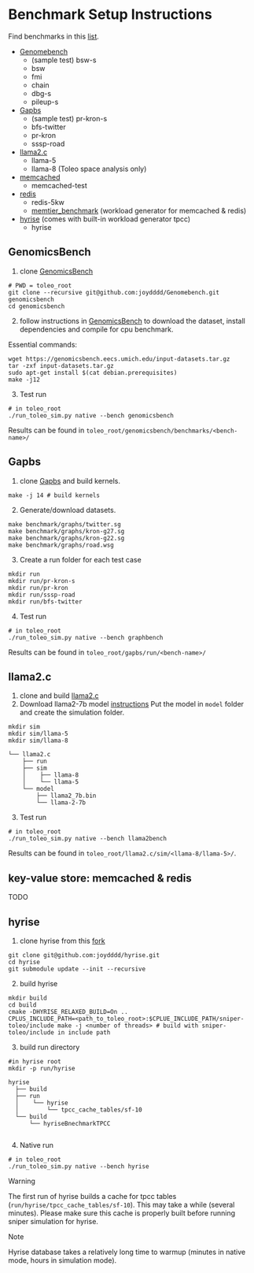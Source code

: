 # Benchmark Setup Instructions
Find benchmarks in this [list](https://github.com/stars/joydddd/lists/toleo). 
- [Genomebench](https://github.com/joydddd/Genomebench)
  - (sample test) bsw-s
  - bsw
  - fmi
  - chain
  - dbg-s
  - pileup-s
- [Gapbs](https://github.com/joydddd/gapbs)
  - (sample test) pr-kron-s
  - bfs-twitter
  - pr-kron
  - sssp-road
- [llama2.c](https://github.com/joydddd/llama2.c)
  - llama-5
  - llama-8 (Toleo space analysis only)
- [memcached](https://github.com/joydddd/memcached)
  - memcached-test
- [redis](https://github.com/joydddd/redis)
  - redis-5kw
  - [memtier_benchmark](https://github.com/joydddd/memtier_benchmark) (workload generator for memcached & redis) 
- [hyrise](https://github.com/joydddd/hyrise) (comes with built-in workload generator tpcc)
  - hyrise
## GenomicsBench
1. clone [GenomicsBench](https://github.com/joydddd/Genomebench)
```
# PWD = toleo_root
git clone --recursive git@github.com:joydddd/Genomebench.git genomicsbench
cd genomicsbench
```
2. follow instructions in [GenomicsBench](https://github.com/joydddd/Genomebench) to download the dataset, install dependencies and compile for cpu benchmark. 

Essential commands:
```
wget https://genomicsbench.eecs.umich.edu/input-datasets.tar.gz
tar -zxf input-datasets.tar.gz
sudo apt-get install $(cat debian.prerequisites)
make -j12
```
3. Test run
```
# in toleo_root
./run_toleo_sim.py native --bench genomicsbench
```
Results can be found in `toleo_root/genomicsbench/benchmarks/<bench-name>/`
## Gapbs
1. clone [Gapbs](https://github.com/joydddd/gapbs) and build kernels. 
```
make -j 14 # build kernels
```
2. Generate/download datasets. 
```
make benchmark/graphs/twitter.sg
make benchmark/graphs/kron-g27.sg
make benchmark/graphs/kron-g22.sg
make benchmark/graphs/road.wsg
```
3. Create a run folder for each test case
```
mkdir run
mkdir run/pr-kron-s
mkdir run/pr-kron
mkdir run/sssp-road
mkdir run/bfs-twitter
```
4. Test run
   
```
# in toleo_root
./run_toleo_sim.py native --bench graphbench
```
Results can be found in `toleo_root/gapbs/run/<bench-name>/`
## llama2.c
1. clone and build [llama2.c](https://github.com/joydddd/llama2.c)
2. Download llama2-7b model [instructions](https://github.com/joydddd/llama2.c?tab=readme-ov-file#metas-llama-2-models)
   Put the model in `model` folder and create the simulation folder.
```
mkdir sim
mkdir sim/llama-5
mkdir sim/llama-8
```
```
└── llama2.c
    ├── run
    ├── sim
    │    ├── llama-8
    │    └── llama-5
    └── model
        ├── llama2_7b.bin
        └── llama-2-7b
```
     
3. Test run
 ```
# in toleo_root
./run_toleo_sim.py native --bench llama2bench
```
Results can be found in `toleo_root/llama2.c/sim/<llama-8/llama-5>/`.
## key-value store: memcached & redis

TODO

## hyrise

1. clone hyrise from this [fork](https://github.com/joydddd/hyrise)
```
git clone git@github.com:joydddd/hyrise.git
cd hyrise
git submodule update --init --recursive
```
2. build hyrise
```
mkdir build
cd build
cmake -DHYRISE_RELAXED_BUILD=On ..
CPLUS_INCLUDE_PATH=<path_to_toleo_root>:$CPLUE_INCLUDE_PATH/sniper-toleo/include make -j <number of threads> # build with sniper-toleo/include in include path
```
3. build run directory
```
#in hyrise root
mkdir -p run/hyrise
```
```
hyrise
  ├── build
  ├── run
  │    └── hyrise
  │        └── tpcc_cache_tables/sf-10
  └── build
      └── hyriseBnechmarkTPCC
          
```
4. Native run
```
# in toleo_root
./run_toleo_sim.py native --bench hyrise
```
> [!WARNING]
>  The first run of hyrise builds a cache for tpcc tables (`run/hyrise/tpcc_cache_tables/sf-10`). This may take a while (several minutes). Please make sure this cache is properly built before running sniper simulation for hyrise.  

> [!NOTE]
> Hyrise database takes a relatively long time to warmup (minutes in native mode, hours in simulation mode).

